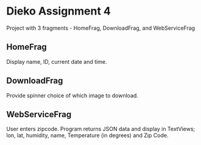 # Dieko Assignment 4

Project with 3 fragments - HomeFrag, DownloadFrag, and WebServiceFrag

## HomeFrag

Display name, ID, current date and time.

## DownloadFrag

Provide spinner choice of which image to download.

## WebServiceFrag

User enters zipcode. Program returns JSON data and display in TextViews; lon, lat, humidity,
name, Temperature (in degrees) and Zip Code.

